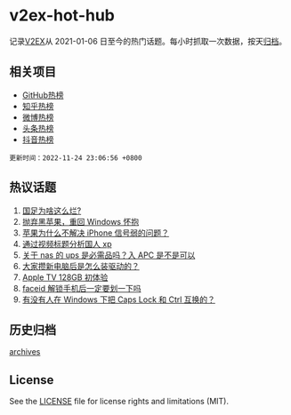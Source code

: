 # v2ex-hot-hub

 记录[V2EX](https://www.v2ex.com/)从 2021-01-06 日至今的热门话题。每小时抓取一次数据，按天[归档](archives)。
 
 ## 相关项目

- [GitHub热榜](https://github.com/snaildev/github-hot-hub)
- [知乎热榜](https://github.com/snaildev/zhihu-hot-hub)
- [微博热榜](https://github.com/snaildev/weibo-hot-hub)
- [头条热榜](https://github.com/snaildev/toutiao-hot-hub)
- [抖音热榜](https://github.com/snaildev/douyin-hot-hub)


 `更新时间：2022-11-24 23:06:56 +0800`

## 热议话题

1. [国足为啥这么烂?](https://www.v2ex.com/t/897544)
1. [抛弃黑苹果，重回 Windows 怀抱](https://www.v2ex.com/t/897469)
1. [苹果为什么不解决 iPhone 信号弱的问题？](https://www.v2ex.com/t/897600)
1. [通过视频标题分析国人 xp](https://www.v2ex.com/t/897558)
1. [关于 nas 的 ups 是必需品吗？入 APC 是不是可以](https://www.v2ex.com/t/897474)
1. [大家攒新电脑后是怎么装驱动的？](https://www.v2ex.com/t/897632)
1. [Apple TV 128GB 初体验](https://www.v2ex.com/t/897508)
1. [faceid 解锁手机后一定要划一下吗](https://www.v2ex.com/t/897506)
1. [有没有人在 Windows 下把 Caps Lock 和 Ctrl 互换的？](https://www.v2ex.com/t/897472)

## 历史归档

[archives](archives)

## License

See the [LICENSE](LICENSE) file for license rights and limitations (MIT).
